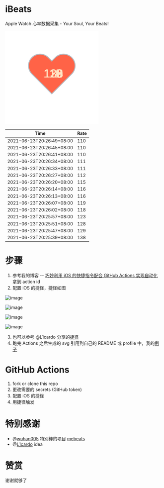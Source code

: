 # iBeats
Apple Watch 心率数据采集 - Your Soul, Your Beats!

![](./files/heart.svg)

<!--START_SECTION:my_heart_rate-->
| Time | Rate | 
 | ---- | ---- | 
| 2021-06-23T20:26:49+08:00 | 110 |
| 2021-06-23T20:26:45+08:00 | 110 |
| 2021-06-23T20:26:41+08:00 | 110 |
| 2021-06-23T20:26:34+08:00 | 111 |
| 2021-06-23T20:26:33+08:00 | 111 |
| 2021-06-23T20:26:27+08:00 | 112 |
| 2021-06-23T20:26:20+08:00 | 115 |
| 2021-06-23T20:26:14+08:00 | 116 |
| 2021-06-23T20:26:13+08:00 | 116 |
| 2021-06-23T20:26:07+08:00 | 119 |
| 2021-06-23T20:26:02+08:00 | 118 |
| 2021-06-23T20:25:57+08:00 | 123 |
| 2021-06-23T20:25:51+08:00 | 128 |
| 2021-06-23T20:25:47+08:00 | 129 |
| 2021-06-23T20:25:39+08:00 | 138 |

<!--END_SECTION:my_heart_rate-->

# 步骤
1. 参考我的博客 -- [巧妙利用 iOS 的快捷指令配合 GitHub Actions 实现自动化](https://github.com/yihong0618/gitblog/issues/198) 拿到 action id
2. 配置 iOS 的捷径，捷径如图

![image](https://user-images.githubusercontent.com/15976103/122154218-0db0b480-ce97-11eb-93bb-5aec07c558dc.png)

![image](https://user-images.githubusercontent.com/15976103/122154236-186b4980-ce97-11eb-8e4b-70551a0391ae.png)

![image](https://user-images.githubusercontent.com/15976103/122154268-2d47dd00-ce97-11eb-902e-3acf292265a9.png)

![image](https://user-images.githubusercontent.com/15976103/122174055-fa144680-ceb4-11eb-9be2-3eb83cd516f7.png)

3. 也可以参考 @L1cardo 分享的[捷径](https://www.icloud.com/shortcuts/6ab6047b459c41ad822ad6b94b1c03d4)
4. 跑完 Actions 之后生成的 svg 引用到自己的 README 或 profile 中，我的[例子](https://github.com/yihong0618) 

# GitHub Actions

1. fork or clone this repo
2. 更改需要的 secrets (GitHub token)
3. 配置 iOS 的捷径
4. 用捷径触发

# 特别感谢
- @[wuhan005](https://github.com/wuhan005) 特别棒的项目 [mebeats](https://github.com/wuhan005/mebeats)
- @[L1cardo](https://github.com/L1cardo) idea

# 赞赏
谢谢就够了
